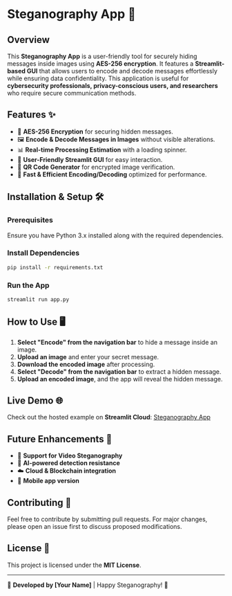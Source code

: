 # Steganography App 🚀

## Overview
This **Steganography App** is a user-friendly tool for securely hiding messages inside images using **AES-256 encryption**. It features a **Streamlit-based GUI** that allows users to encode and decode messages effortlessly while ensuring data confidentiality. This application is useful for **cybersecurity professionals, privacy-conscious users, and researchers** who require secure communication methods.

## Features ✨
- 🔐 **AES-256 Encryption** for securing hidden messages.
- 🖼 **Encode & Decode Messages in Images** without visible alterations.
- 📊 **Real-time Processing Estimation** with a loading spinner.
- 📂 **User-Friendly Streamlit GUI** for easy interaction.
- 🔎 **QR Code Generator** for encrypted image verification.
- 🚀 **Fast & Efficient Encoding/Decoding** optimized for performance.

## Installation & Setup 🛠️
### Prerequisites
Ensure you have Python 3.x installed along with the required dependencies.

### Install Dependencies
```bash
pip install -r requirements.txt
```

### Run the App
```bash
streamlit run app.py
```

## How to Use 🖥️
1. **Select "Encode" from the navigation bar** to hide a message inside an image.
2. **Upload an image** and enter your secret message.
3. **Download the encoded image** after processing.
4. **Select "Decode" from the navigation bar** to extract a hidden message.
5. **Upload an encoded image**, and the app will reveal the hidden message.

## Live Demo 🌐
Check out the hosted example on **Streamlit Cloud**: [Steganography App](https://steganographyapp.streamlit.app)

## Future Enhancements 🔮
- 🎥 **Support for Video Steganography**
- 🤖 **AI-powered detection resistance**
- ☁️ **Cloud & Blockchain integration**
- 📱 **Mobile app version**

## Contributing 🤝
Feel free to contribute by submitting pull requests. For major changes, please open an issue first to discuss proposed modifications.

## License 📜
This project is licensed under the **MIT License**.

---
🚀 **Developed by [Your Name]** | Happy Steganography! 🔐

